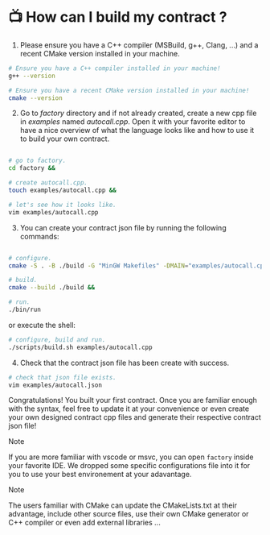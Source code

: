 # 📺 How can I build my contract ?

1. Please ensure you have a C++ compiler (MSBuild, g++, Clang, ...) and a recent CMake version installed in your machine.

```bash
# Ensure you have a C++ compiler installed in your machine!
g++ --version

# Ensure you have a recent CMake version installed in your machine!
cmake --version
```

2. Go to <em>factory</em> directory and if not already created, create a new cpp file in <em>examples</em> named <em>autocall.cpp</em>. Open it with your favorite editor to have a nice overview of what the language looks like and how to use it to build your own contract.

```bash

# go to factory.
cd factory &&

# create autocall.cpp.
touch examples/autocall.cpp &&

# let's see how it looks like.
vim examples/autocall.cpp
```

3. You can create your contract json file by running the following commands:

```bash

# configure.
cmake -S . -B ./build -G "MinGW Makefiles" -DMAIN="examples/autocall.cpp" &&

# build.
cmake --build ./build &&

# run.
./bin/run
```

or execute the shell:

```bash
# configure, build and run.
./scripts/build.sh examples/autocall.cpp
```

4. Check that the contract json file has been create with success.

```bash
# check that json file exists.
vim examples/autocall.json
```

Congratulations! You built your first contract.
Once you are familiar enough with the syntax, feel free to update it at your convenience or even create your own designed contract cpp files and generate their respective contract json file!

> [!NOTE]
> If you are more familiar with vscode or msvc, you can open `factory` inside your favorite IDE. We dropped some specific configurations file into it for you to use your best environement at your adavantage.

> [!NOTE]
> The users familiar with CMake can update the CMakeLists.txt at their advantage, include other source files, use their own CMake generator or C++ compiler or even add external libraries ...
